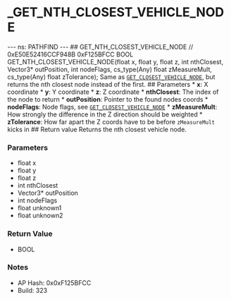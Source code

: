 # _GET_NTH_CLOSEST_VEHICLE_NODE

--- ns: PATHFIND --- ## GET_NTH_CLOSEST_VEHICLE_NODE  // 0xE50E52416CCF948B 0xF125BFCC BOOL GET_NTH_CLOSEST_VEHICLE_NODE(float x, float y, float z, int nthClosest, Vector3* outPosition, int nodeFlags, cs_type(Any) float zMeasureMult, cs_type(Any) float zTolerance);  Same as [`GET_CLOSEST_VEHICLE_NODE`](#_0x240A18690AE96513), but returns the nth closest node instead of the first.  ## Parameters * **x**: X coordinate * **y**: Y coordinate * **z**: Z coordinate * **nthClosest**: The index of the node to return * **outPosition**: Pointer to the found nodes coords * **nodeFlags**: Node flags, see [`GET_CLOSEST_VEHICLE_NODE`](#_0x240A18690AE96513) * **zMeasureMult**: How strongly the difference in the Z direction should be weighted * **zTolerance**: How far apart the Z coords have to be before `zMeasureMult` kicks in  ## Return value Returns the nth closest vehicle node.

### Parameters
* float x
* float y
* float z
* int nthClosest
* Vector3* outPosition
* int nodeFlags
* float unknown1
* float unknown2

### Return Value
* BOOL

### Notes
* AP Hash: 0x0xF125BFCC
* Build: 323

